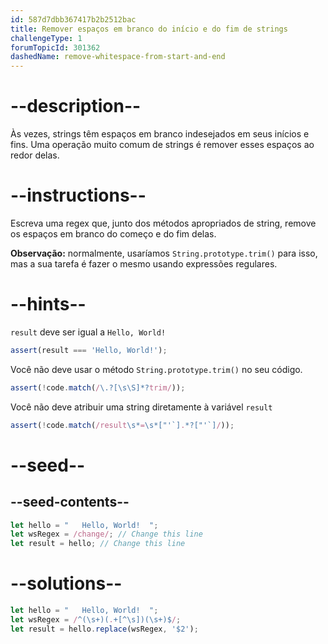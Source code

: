 ```yaml
---
id: 587d7dbb367417b2b2512bac
title: Remover espaços em branco do início e do fim de strings
challengeType: 1
forumTopicId: 301362
dashedName: remove-whitespace-from-start-and-end
---
```


# --description--

Às vezes, strings têm espaços em branco indesejados em seus inícios e fins. Uma operação muito comum de strings é remover esses espaços ao redor delas.

# --instructions--

Escreva uma regex que, junto dos métodos apropriados de string, remove os espaços em branco do começo e do fim delas.

**Observação:** normalmente, usaríamos `String.prototype.trim()` para isso, mas a sua tarefa é fazer o mesmo usando expressões regulares.

# --hints--

`result` deve ser igual a `Hello, World!`

```js
assert(result === 'Hello, World!');
```

Você não deve usar o método `String.prototype.trim()` no seu código.

```js
assert(!code.match(/\.?[\s\S]*?trim/));
```

Você não deve atribuir uma string diretamente à variável `result`

```js
assert(!code.match(/result\s*=\s*["'`].*?["'`]/));
```

# --seed--

## --seed-contents--

```js
let hello = "   Hello, World!  ";
let wsRegex = /change/; // Change this line
let result = hello; // Change this line
```

# --solutions--

```js
let hello = "   Hello, World!  ";
let wsRegex = /^(\s+)(.+[^\s])(\s+)$/;
let result = hello.replace(wsRegex, '$2');
```
